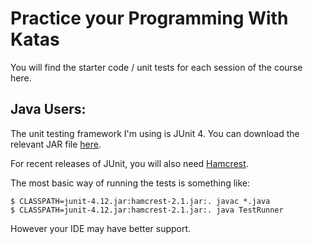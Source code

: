 # Practice your Programming With Katas

You will find the starter code / unit tests for each session of the course here.

## Java Users:

The unit testing framework I'm using is JUnit 4. You can download the relevant JAR file [here](https://github.com/junit-team/junit4/releases/tag/r4.12).

For recent releases of JUnit, you will also need [Hamcrest](https://search.maven.org/remotecontent?filepath=org/hamcrest/hamcrest/2.1/hamcrest-2.1.jar).

The most basic way of running the tests is something like:

```
$ CLASSPATH=junit-4.12.jar:hamcrest-2.1.jar:. javac *.java
$ CLASSPATH=junit-4.12.jar:hamcrest-2.1.jar:. java TestRunner
```

However your IDE may have better support.
